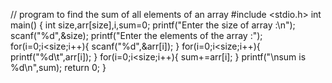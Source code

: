 // program to find the sum of all elements of an array
#include <stdio.h>
int main() {
     int size,arr[size],i,sum=0;
     printf("Enter the size of array :\n");
     scanf("%d",&size);
     printf("Enter the elements of the array :");
         for(i=0;i<size;i++){
         scanf("%d",&arr[i]); 
         }
         for(i=0;i<size;i++){
         printf("%d\t",arr[i]);
         }
         for(i=0;i<size;i++){
           sum+=arr[i];
         }
         printf("\nsum is %d\n",sum);
    return 0;
}
